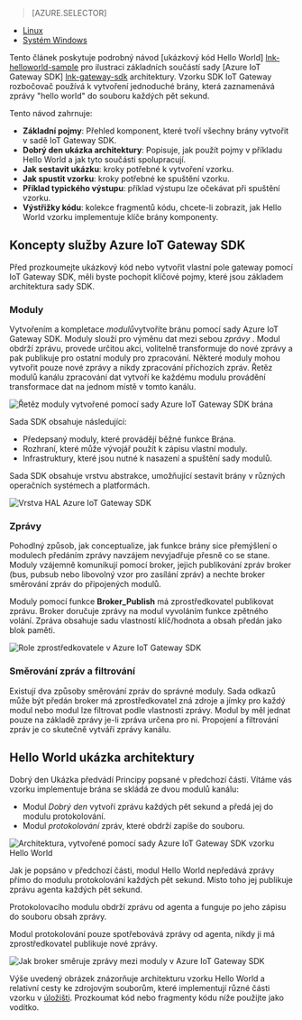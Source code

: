 > [AZURE.SELECTOR]
- [Linux](../articles/iot-hub/iot-hub-linux-gateway-sdk-get-started.md)
- [Systém Windows](../articles/iot-hub/iot-hub-windows-gateway-sdk-get-started.md)

Tento článek poskytuje podrobný návod [ukázkový kód Hello World] [ lnk-helloworld-sample] pro ilustraci základních součástí sady [Azure IoT Gateway SDK] [ lnk-gateway-sdk] architektury. Vzorku SDK IoT Gateway rozbočovač používá k vytvoření jednoduché brány, která zaznamenává zprávy "hello world" do souboru každých pět sekund.

Tento návod zahrnuje:

- **Základní pojmy**: Přehled komponent, které tvoří všechny brány vytvořit v sadě IoT Gateway SDK.  
- **Dobrý den ukázka architektury**: Popisuje, jak použít pojmy v příkladu Hello World a jak tyto součásti spolupracují.
- **Jak sestavit ukázku**: kroky potřebné k vytvoření vzorku.
- **Jak spustit vzorku**: kroky potřebné ke spuštění vzorku. 
- **Příklad typického výstupu**: příklad výstupu lze očekávat při spuštění vzorku.
- **Výstřižky kódu**: kolekce fragmentů kódu, chcete-li zobrazit, jak Hello World vzorku implementuje klíče brány komponenty.

## <a name="azure-iot-gateway-sdk-concepts"></a>Koncepty služby Azure IoT Gateway SDK

Před prozkoumejte ukázkový kód nebo vytvořit vlastní pole gateway pomocí IoT Gateway SDK, měli byste pochopit klíčové pojmy, které jsou základem architektura sady SDK.

### <a name="modules"></a>Moduly

Vytvořením a kompletace *modulů*vytvoříte bránu pomocí sady Azure IoT Gateway SDK. Moduly slouží pro výměnu dat mezi sebou *zprávy* . Modul obdrží zprávu, provede určitou akci, volitelně transformuje do nové zprávy a pak publikuje pro ostatní moduly pro zpracování. Některé moduly mohou vytvořit pouze nové zprávy a nikdy zpracování příchozích zpráv. Řetěz modulů kanálu zpracování dat vytvoří ke každému modulu provádění transformace dat na jednom místě v tomto kanálu.

![Řetěz moduly vytvořené pomocí sady Azure IoT Gateway SDK brána][1]
 
Sada SDK obsahuje následující:

- Předepsaný moduly, které provádějí běžné funkce Brána.
- Rozhraní, které může vývojář použít k zápisu vlastní moduly.
- Infrastruktury, které jsou nutné k nasazení a spuštění sady modulů.

Sada SDK obsahuje vrstvu abstrakce, umožňující sestavit brány v různých operačních systémech a platformách.

![Vrstva HAL Azure IoT Gateway SDK][2]

### <a name="messages"></a>Zprávy

Pohodlný způsob, jak conceptualize, jak funkce brány sice přemýšlení o modulech předáním zprávy navzájem nevyjadřuje přesně co se stane. Moduly vzájemně komunikují pomocí broker, jejich publikování zpráv broker (bus, pubsub nebo libovolný vzor pro zasílání zpráv) a nechte broker směrování zpráv do připojených modulů.

Moduly pomocí funkce **Broker_Publish** má zprostředkovatel publikovat zprávu. Broker doručuje zprávy na modul vyvoláním funkce zpětného volání. Zpráva obsahuje sadu vlastností klíč/hodnota a obsah předán jako blok paměti.

![Role zprostředkovatele v Azure IoT Gateway SDK][3]

### <a name="message-routing-and-filtering"></a>Směrování zpráv a filtrování

Existují dva způsoby směrování zpráv do správné moduly. Sada odkazů může být předán broker má zprostředkovatel zná zdroje a jímky pro každý modul nebo modul lze filtrovat podle vlastnosti zprávy. Modul by měl jednat pouze na základě zprávy je-li zpráva určena pro ni. Propojení a filtrování zpráv je co skutečně vytváří zprávy kanálu.

## <a name="hello-world-sample-architecture"></a>Hello World ukázka architektury

Dobrý den Ukázka předvádí Principy popsané v předchozí části. Vítáme vás vzorku implementuje brána se skládá ze dvou modulů kanálu:

-   Modul *Dobrý den* vytvoří zprávu každých pět sekund a předá jej do modulu protokolování.
-   Modul *protokolování* zpráv, které obdrží zapíše do souboru.

![Architektura, vytvořené pomocí sady Azure IoT Gateway SDK vzorku Hello World][4]

Jak je popsáno v předchozí části, modul Hello World nepředává zprávy přímo do modulu protokolování každých pět sekund. Místo toho jej publikuje zprávu agenta každých pět sekund.

Protokolovacího modulu obdrží zprávu od agenta a funguje po jeho zápisu do souboru obsah zprávy.

Modul protokolování pouze spotřebovává zprávy od agenta, nikdy ji má zprostředkovatel publikuje nové zprávy.

![Jak broker směruje zprávy mezi moduly v Azure IoT Gateway SDK][5]

Výše uvedený obrázek znázorňuje architekturu vzorku Hello World a relativní cesty ke zdrojovým souborům, které implementují různé části vzorku v [úložišti][lnk-gateway-sdk]. Prozkoumat kód nebo fragmenty kódu níže použijte jako vodítko.

<!-- Images -->
[1]: media/iot-hub-gateway-sdk-getstarted-selector/modules.png
[2]: media/iot-hub-gateway-sdk-getstarted-selector/modules_2.png
[3]: media/iot-hub-gateway-sdk-getstarted-selector/messages_1.png
[4]: media/iot-hub-gateway-sdk-getstarted-selector/high_level_architecture.png
[5]: media/iot-hub-gateway-sdk-getstarted-selector/detailed_architecture.png

<!-- Links -->
[lnk-helloworld-sample]: https://github.com/Azure/azure-iot-gateway-sdk/tree/master/samples/hello_world
[lnk-gateway-sdk]: https://github.com/Azure/azure-iot-gateway-sdk